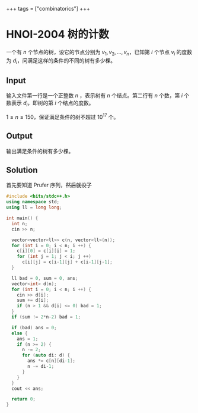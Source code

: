 +++
tags = ["combinatorics"]
+++

# HNOI-2004 树的计数

一个有 $n$ 个节点的树，设它的节点分别为 $v_1,v_2,\ldots,v_n$，已知第 $i$ 个节点 $v_i$ 的度数为 $d_i$，问满足这样的条件的不同的树有多少棵。

## Input

输入文件第一行是一个正整数 $n$ ，表示树有 $n$ 个结点。第二行有 $n$ 个数，第 $i$ 个数表示 $d_i$，即树的第 $i$ 个结点的度数。

$1\le n\le 150$，保证满足条件的树不超过 $10^{17}$ 个。

## Output

输出满足条件的树有多少棵。

## Solution

首先要知道 Prufer 序列，<del>然后就没了</del>

```cpp
#include <bits/stdc++.h>
using namespace std;
using ll = long long;

int main() {
  int n;
  cin >> n;

  vector<vector<ll>> c(n, vector<ll>(n));
  for (int i = 0; i < n; i ++) {
    c[i][0] = c[i][i] = 1;
    for (int j = 1; j < i; j ++)
      c[i][j] = c[i-1][j] + c[i-1][j-1];
  }

  ll bad = 0, sum = 0, ans;
  vector<int> d(n);
  for (int i = 0; i < n; i ++) {
    cin >> d[i];
    sum += d[i];
    if (n > 1 && d[i] <= 0) bad = 1;
  }
  if (sum != 2*n-2) bad = 1;

  if (bad) ans = 0;
  else {
    ans = 1;
    if (n >= 2) {
      n -= 2;
      for (auto di: d) {
        ans *= c[n][di-1];
        n -= di-1;
      }
    }
  }
  cout << ans;

  return 0;
}
```
